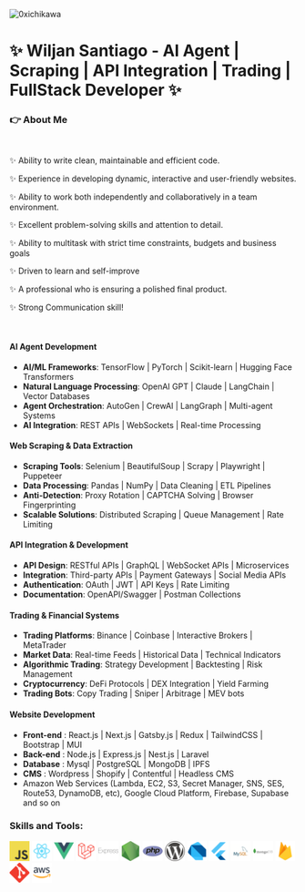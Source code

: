<p align="left"> <img src="https://komarev.com/ghpvc/?username=0xichikawa&label=Profile%20views&color=0e75b6&style=flat" alt="0xichikawa" /> </p>

# ✨ Wiljan Santiago - AI Agent | Scraping | API Integration | Trading | FullStack Developer ✨

### 👉 About Me
<br/>

✨ Ability to write clean, maintainable and efficient code.

✨ Experience in developing dynamic, interactive and user-friendly websites.

✨ Ability to work both independently and collaboratively in a team environment.

✨ Excellent problem-solving skills and attention to detail.

✨ Ability to multitask with strict time constraints, budgets and business goals

✨ Driven to learn and self-improve

✨ A professional who is ensuring a polished final product.

✨ Strong Communication skill!

<br/>  

#### AI Agent Development
- **AI/ML Frameworks**: TensorFlow | PyTorch | Scikit-learn | Hugging Face Transformers
- **Natural Language Processing**: OpenAI GPT | Claude | LangChain | Vector Databases
- **Agent Orchestration**: AutoGen | CrewAI | LangGraph | Multi-agent Systems
- **AI Integration**: REST APIs | WebSockets | Real-time Processing

#### Web Scraping & Data Extraction
- **Scraping Tools**: Selenium | BeautifulSoup | Scrapy | Playwright | Puppeteer
- **Data Processing**: Pandas | NumPy | Data Cleaning | ETL Pipelines
- **Anti-Detection**: Proxy Rotation | CAPTCHA Solving | Browser Fingerprinting
- **Scalable Solutions**: Distributed Scraping | Queue Management | Rate Limiting

#### API Integration & Development
- **API Design**: RESTful APIs | GraphQL | WebSocket APIs | Microservices
- **Integration**: Third-party APIs | Payment Gateways | Social Media APIs
- **Authentication**: OAuth | JWT | API Keys | Rate Limiting
- **Documentation**: OpenAPI/Swagger | Postman Collections

#### Trading & Financial Systems
- **Trading Platforms**: Binance | Coinbase | Interactive Brokers | MetaTrader
- **Market Data**: Real-time Feeds | Historical Data | Technical Indicators
- **Algorithmic Trading**: Strategy Development | Backtesting | Risk Management
- **Cryptocurrency**: DeFi Protocols | DEX Integration | Yield Farming
- **Trading Bots**: Copy Trading | Sniper | Arbitrage | MEV bots

#### Website Development
- <b>Front-end</b> :  React.js | Next.js | Gatsby.js | Redux | TailwindCSS | Bootstrap | MUI
- <b>Back-end</b> : Node.js | Express.js | Nest.js | Laravel 
- <b>Database</b> : Mysql | PostgreSQL | MongoDB | IPFS
- <b>CMS</b> : Wordpress | Shopify | Contentful | Headless CMS
- Amazon Web Services (Lambda, EC2, S3, Secret Manager, SNS, SES, Route53, DynamoDB, etc), Google Cloud Platform, Firebase, Supabase and so on


### Skills and Tools:

<code><img height="35" src="https://raw.githubusercontent.com/github/explore/80688e429a7d4ef2fca1e82350fe8e3517d3494d/topics/javascript/javascript.png"></code>
<code><img height="35" src="https://raw.githubusercontent.com/github/explore/80688e429a7d4ef2fca1e82350fe8e3517d3494d/topics/react/react.png"></code>
<code><img height="35" src="https://raw.githubusercontent.com/github/explore/80688e429a7d4ef2fca1e82350fe8e3517d3494d/topics/vue/vue.png"></code>
<code><img height="35" src="https://raw.githubusercontent.com/github/explore/80688e429a7d4ef2fca1e82350fe8e3517d3494d/topics/laravel/laravel.png"></code>
<code><img height="35" src="https://raw.githubusercontent.com/github/explore/80688e429a7d4ef2fca1e82350fe8e3517d3494d/topics/express/express.png"></code>
<code><img height="35" src="https://raw.githubusercontent.com/github/explore/80688e429a7d4ef2fca1e82350fe8e3517d3494d/topics/nodejs/nodejs.png"></code>
<code><img height="35" src="https://raw.githubusercontent.com/github/explore/80688e429a7d4ef2fca1e82350fe8e3517d3494d/topics/php/php.png"></code>
<code><img height="35" src="https://raw.githubusercontent.com/github/explore/80688e429a7d4ef2fca1e82350fe8e3517d3494d/topics/wordpress/wordpress.png"></code>
<code><img height="35" src="https://raw.githubusercontent.com/github/explore/80688e429a7d4ef2fca1e82350fe8e3517d3494d/topics/dart/dart.png"></code>
<code><img height="35" src="https://raw.githubusercontent.com/github/explore/80688e429a7d4ef2fca1e82350fe8e3517d3494d/topics/flutter/flutter.png"></code>
<code><img height="35" src="https://raw.githubusercontent.com/github/explore/80688e429a7d4ef2fca1e82350fe8e3517d3494d/topics/mysql/mysql.png"></code>
<code><img height="35" src="https://raw.githubusercontent.com/github/explore/80688e429a7d4ef2fca1e82350fe8e3517d3494d/topics/mongodb/mongodb.png"></code>
<code><img height="35" src="https://raw.githubusercontent.com/github/explore/80688e429a7d4ef2fca1e82350fe8e3517d3494d/topics/firebase/firebase.png"></code>
<code><img height="35" src="https://raw.githubusercontent.com/github/explore/80688e429a7d4ef2fca1e82350fe8e3517d3494d/topics/git/git.png"></code>
<code><img height="35" src="https://raw.githubusercontent.com/github/explore/80688e429a7d4ef2fca1e82350fe8e3517d3494d/topics/aws/aws.png"></code>
